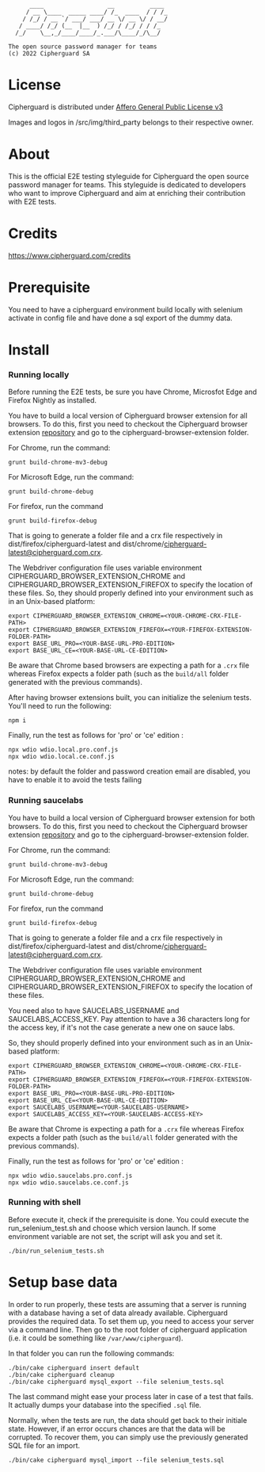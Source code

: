 	      ____                  __          ____
	     / __ \____  _____ ____/ /_  ____  / / /_
	    / /_/ / __ `/ ___/ ___/ __ \/ __ \/ / __/
	   / ____/ /_/ (__  |__  ) /_/ / /_/ / / /_
	  /_/    \__,_/____/____/_.___/\____/_/\__/

	The open source password manager for teams
	(c) 2022 Cipherguard SA


License
==============

Cipherguard is distributed under [Affero General Public License v3](http://www.gnu.org/licenses/agpl-3.0.html)

Images and logos in /src/img/third_party belongs to their respective owner.


About
=========

This is the official E2E testing styleguide for Cipherguard the open source password manager for teams.
This styleguide is dedicated to developers who want to improve Cipherguard and aim at enriching their
contribution with E2E tests.

Credits
=========

https://www.cipherguard.com/credits

Prerequisite
============

You need to have a cipherguard environment build locally with selenium activate in config file
and have done a sql export of the dummy data.

Install
=========

### Running locally

Before running the E2E tests, be sure you have Chrome, Microsfot Edge and Firefox Nightly as installed.

You have to build a local version of Cipherguard browser extension for all browsers. To do this, first you need to
checkout the Cipherguard browser extension [repository](https://github.com/cipherguard/cipherguard_browser_extension) and go
to the cipherguard-browser-extension folder.

For Chrome, run the command: 

```shell
grunt build-chrome-mv3-debug
```

For Microsoft Edge, run the command:

```shell
grunt build-chrome-debug
```

For firefox, run the command

```shell
grunt build-firefox-debug
```

That is going to generate a folder file and a crx file respectively in dist/firefox/cipherguard-latest and
dist/chrome/cipherguard-latest@cipherguard.com.crx.

The Webdriver configuration file uses variable environment CIPHERGUARD_BROWSER_EXTENSION_CHROME and CIPHERGUARD_BROWSER_EXTENSION_FIREFOX
to specify the location of these files. So, they should properly defined into your environment such as
in an Unix-based platform:

```shell
export CIPHERGUARD_BROWSER_EXTENSION_CHROME=<YOUR-CHROME-CRX-FILE-PATH>
export CIPHERGUARD_BROWSER_EXTENSION_FIREFOX=<YOUR-FIREFOX-EXTENSION-FOLDER-PATH>
export BASE_URL_PRO=<YOUR-BASE-URL-PRO-EDITION>
export BASE_URL_CE=<YOUR-BASE-URL-CE-EDITION>
```
Be aware that Chrome based browsers are expecting a path for a `.crx` file whereas Firefox expects a folder path (such as the `build/all` folder generated with the previous commands).


After having browser extensions built, you can initialize the selenium tests. You'll need to run the following:

```shell
npm i
```

Finally, run the test as follows for 'pro' or 'ce' edition :

```shell
npx wdio wdio.local.pro.conf.js
npx wdio wdio.local.ce.conf.js
```

notes: by default the folder and password creation email are disabled, you have to enable it to avoid the tests failing

### Running saucelabs

You have to build a local version of Cipherguard browser extension for both browsers. To do this, first you need to
checkout the Cipherguard browser extension [repository](https://github.com/cipherguard/cipherguard_browser_extension) and go
to the cipherguard-browser-extension folder.

For Chrome, run the command: 

```shell
grunt build-chrome-mv3-debug
```

For Microsoft Edge, run the command:

```shell
grunt build-chrome-debug
```

For firefox, run the command

```shell
grunt build-firefox-debug
```

That is going to generate a folder file and a crx file respectively in dist/firefox/cipherguard-latest and
dist/chrome/cipherguard-latest@cipherguard.com.crx.

The Webdriver configuration file uses variable environment CIPHERGUARD_BROWSER_EXTENSION_CHROME and CIPHERGUARD_BROWSER_EXTENSION_FIREFOX
to specify the location of these files.

You need also to have SAUCELABS_USERNAME and SAUCELABS_ACCESS_KEY. Pay attention to have a 36 characters long for the access key,
if it's not the case generate a new one on sauce labs.

So, they should properly defined into your environment such as
in an Unix-based platform:

```shell
export CIPHERGUARD_BROWSER_EXTENSION_CHROME=<YOUR-CHROME-CRX-FILE-PATH>
export CIPHERGUARD_BROWSER_EXTENSION_FIREFOX=<YOUR-FIREFOX-EXTENSION-FOLDER-PATH>
export BASE_URL_PRO=<YOUR-BASE-URL-PRO-EDITION>
export BASE_URL_CE=<YOUR-BASE-URL-CE-EDITION>
export SAUCELABS_USERNAME=<YOUR-SAUCELABS-USERNAME>
export SAUCELABS_ACCESS_KEY=<YOUR-SAUCELABS-ACCESS-KEY>
```
Be aware that Chrome is expecting a path for a `.crx` file whereas Firefox expects a folder path (such as the `build/all` folder generated with the previous commands).

Finally, run the test as follows for 'pro' or 'ce' edition :

```shell
npx wdio wdio.saucelabs.pro.conf.js
npx wdio wdio.saucelabs.ce.conf.js
```

### Running with shell

Before execute it, check if the prerequisite is done.
You could execute the run_selenium_test.sh and choose which version launch.
If some environment variable are not set, the script will ask you and set it.

```shell
./bin/run_selenium_tests.sh
```

Setup base data
=========

In order to run properly, these tests are assuming that a server is running with a database having a set of data already available.
Cipherguard provides the required data. To set them up, you need to access your server via a command line.
Then go to the root folder of cipherguard application (i.e. it could be something like `/var/www/cipherguard`).

In that folder you can run the following commands:

```shell
./bin/cake cipherguard insert default
./bin/cake cipherguard cleanup
./bin/cake cipherguard mysql_export --file selenium_tests.sql
```

The last command might ease your process later in case of a test that fails. It actually dumps your database into the specified `.sql` file.

Normally, when the tests are run, the data should get back to their initiale state. However, if an error occurs chances are that the data
will be corrupted. To recover them, you can simply use the previously generated SQL file for an import.

```shell
./bin/cake cipherguard mysql_import --file selenium_tests.sql
```

